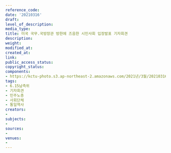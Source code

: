 ```yaml
---
reference_code: 
date: '20210316'
draft: 
level_of_description: 
media_type: 
title: 미국 국무.국방장관 방한에 즈음한 시민사회 입장발표 기자회견
description: 
weight: 
modified_at: 
created_at: 
link: 
public_access_status: 
copyright_status: 
components:
- https://kctu-photo.s3.ap-northeast-2.amazonaws.com/2021년/3월/20210316-미국+국무.국방장관+방한에+즈음한+시민사회+입장발표+기자회견_6.15남측위_기자회견_민주노총_사회단체_통일역사/_1DX0247.jpg
tags:
- 6.15남측위
- 기자회견
- 민주노총
- 사회단체
- 통일역사
creators:
- 
subjects:
- 
sources:
- 
venues:
- 
---
```

